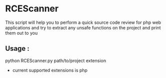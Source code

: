# RCEScanner

This script will help you to perform a quick source code review for php web applications
and try to extract any unsafe functions on the project and print them out to you
 
## Usage : 
python RCEScanner.py path/to/project extension

* current supported extensions is php
